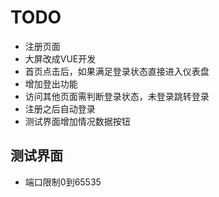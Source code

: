 # TODO

- 注册页面
- 大屏改成VUE开发
- 首页点击后，如果满足登录状态直接进入仪表盘
- 增加登出功能
- 访问其他页面需判断登录状态，未登录跳转登录
- 注册之后自动登录
- 测试界面增加情况数据按钮

## 测试界面

- 端口限制0到65535